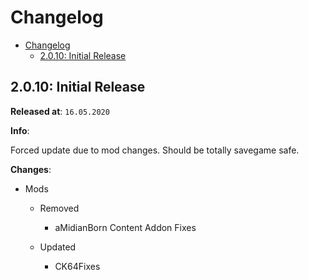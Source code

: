 # Changelog

- [Changelog](#changelog)
  - [2.0.10: Initial Release](#2010-initial-release)

## 2.0.10: Initial Release

**Released at**: `16.05.2020`

**Info**:

Forced update due to mod changes.  Should be totally savegame safe.


**Changes**:

- Mods
  - Removed
    - aMidianBorn Content Addon Fixes

  - Updated
    - CK64Fixes
